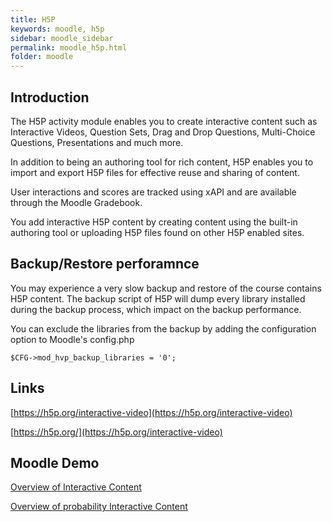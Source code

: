 ```yaml
---
title: H5P
keywords: moodle, h5p
sidebar: moodle_sidebar
permalink: moodle_h5p.html
folder: moodle
---
```


## Introduction

The H5P activity module enables you to create interactive content such as Interactive Videos, Question Sets, Drag and Drop Questions, Multi-Choice Questions, Presentations and much more.

In addition to being an authoring tool for rich content, H5P enables you to import and export H5P files for effective reuse and sharing of content.

User interactions and scores are tracked using xAPI and are available through the Moodle Gradebook.

You add interactive H5P content by creating content using the built-in authoring tool or uploading H5P files found on other H5P enabled sites.

## Backup/Restore perforamnce
You may experience a very slow backup and restore of the course contains H5P content. The backup script of H5P will dump every library installed during the backup process, which impact on the backup performance.

You can exclude the libraries from the backup by adding the configuration option to Moodle's config.php
```
$CFG->mod_hvp_backup_libraries = '0';
```

## Links

[https://h5p.org/interactive-video](https://h5p.org/interactive-video)

[https://h5p.org/](https://h5p.org/interactive-video)

## Moodle Demo


 [Overview of Interactive Content](https://moodle.cs.colorado.edu/mod/hvp/view.php?id=29341)
 
 [Overview of probability Interactive Content](https://moodle.cs.colorado.edu/mod/hvp/view.php?id=29342)

